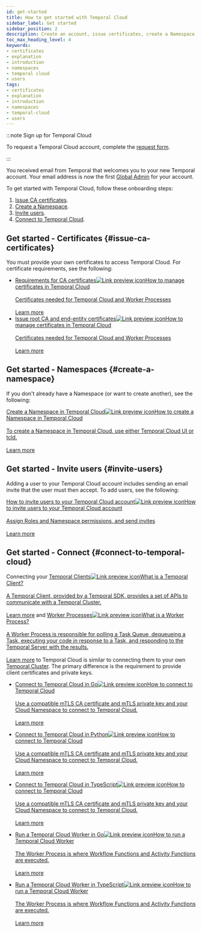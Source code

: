 ```yaml
---
id: get-started
title: How to get started with Temporal Cloud
sidebar_label: Get started
sidebar_position: 2
description: Create an account, issue certificates, create a Namespace, invite users, and connect.
toc_max_heading_level: 4
keywords:
- certificates
- explanation
- introduction
- namespaces
- temporal cloud
- users
tags:
- certificates
- explanation
- introduction
- namespaces
- temporal-cloud
- users
---
```


<!-- THIS FILE IS GENERATED. DO NOT EDIT THIS FILE DIRECTLY -->

:::note Sign up for Temporal Cloud

To request a Temporal Cloud account, complete the [request form](https://pages.temporal.io/cloud-request-access).

:::

<!--- Onboarding guide for Temporal Cloud --->

You received email from Temporal that welcomes you to your new Temporal account.
Your email address is now the first [Global Admin](/cloud/#account-level-roles) for your account.

To get started with Temporal Cloud, follow these onboarding steps:

<!--- 1. [Create an account.](#create-an-account-in-temporal-cloud) --->

1. [Issue CA certificates](#issue-ca-certificates).
1. [Create a Namespace](#create-a-namespace).
1. [Invite users](#invite-users).
1. [Connect to Temporal Cloud](#connect-to-temporal-cloud).

## Get started - Certificates {#issue-ca-certificates}

You must provide your own certificates to access Temporal Cloud.
For certificate requirements, see the following:

- <a class="tdlp" href="/cloud/certificates#certificate-requirements">Requirements for CA certificates<span class="tdlpiw"><img src="/img/link-preview-icon.svg" alt="Link preview icon" /></span><span class="tdlpc"><span class="tdlppt">How to manage certificates in Temporal Cloud</span><br /><br /><span class="tdlppd">Certificates needed for Temporal Cloud and Worker Processes</span><span class="tdlplm"><br /><br /><a class="tdlplma" href="/cloud/certificates#certificate-requirements">Learn more</a></span></span></a>
- <a class="tdlp" href="/cloud/certificates#issue-certificates">Issue root CA and end-entity certificates<span class="tdlpiw"><img src="/img/link-preview-icon.svg" alt="Link preview icon" /></span><span class="tdlpc"><span class="tdlppt">How to manage certificates in Temporal Cloud</span><br /><br /><span class="tdlppd">Certificates needed for Temporal Cloud and Worker Processes</span><span class="tdlplm"><br /><br /><a class="tdlplma" href="/cloud/certificates#issue-certificates">Learn more</a></span></span></a>

## Get started - Namespaces {#create-a-namespace}

If you don't already have a Namespace (or want to create another), see the following:

<a class="tdlp" href="/cloud/namespaces#create-a-namespace">Create a Namespace in Temporal Cloud<span class="tdlpiw"><img src="/img/link-preview-icon.svg" alt="Link preview icon" /></span><span class="tdlpc"><span class="tdlppt">How to create a Namespace in Temporal Cloud</span><br /><br /><span class="tdlppd">To create a Namespace in Temporal Cloud, use either Temporal Cloud UI or tcld.</span><span class="tdlplm"><br /><br /><a class="tdlplma" href="/cloud/namespaces#create-a-namespace">Learn more</a></span></span></a>

## Get started - Invite users {#invite-users}

Adding a user to your Temporal Cloud account includes sending an email invite that the user must then accept.
To add users, see the following:

<a class="tdlp" href="/cloud/users#invite-users">How to invite users to your Temporal Cloud account<span class="tdlpiw"><img src="/img/link-preview-icon.svg" alt="Link preview icon" /></span><span class="tdlpc"><span class="tdlppt">How to invite users to your Temporal Cloud account</span><br /><br /><span class="tdlppd">Assign Roles and Namespace permissions, and send invites</span><span class="tdlplm"><br /><br /><a class="tdlplma" href="/cloud/users#invite-users">Learn more</a></span></span></a>

## Get started - Connect {#connect-to-temporal-cloud}

Connecting your <a class="tdlp" href="/temporal#temporal-client">Temporal Clients<span class="tdlpiw"><img src="/img/link-preview-icon.svg" alt="Link preview icon" /></span><span class="tdlpc"><span class="tdlppt">What is a Temporal Client?</span><br /><br /><span class="tdlppd">A Temporal Client, provided by a Temporal SDK, provides a set of APIs to communicate with a Temporal Cluster.</span><span class="tdlplm"><br /><br /><a class="tdlplma" href="/temporal#temporal-client">Learn more</a></span></span></a> and <a class="tdlp" href="/workers#worker-process">Worker Processes<span class="tdlpiw"><img src="/img/link-preview-icon.svg" alt="Link preview icon" /></span><span class="tdlpc"><span class="tdlppt">What is a Worker Process?</span><br /><br /><span class="tdlppd">A Worker Process is responsible for polling a Task Queue, dequeueing a Task, executing your code in response to a Task, and responding to the Temporal Server with the results.</span><span class="tdlplm"><br /><br /><a class="tdlplma" href="/workers#worker-process">Learn more</a></span></span></a> to Temporal Cloud is similar to connecting them to your own [Temporal Cluster](/clusters).
The primary difference is the requirement to provide client certificates and private keys.

- <a class="tdlp" href="/dev-guide/go/foundations#connect-to-temporal-cloud">Connect to Temporal Cloud in Go<span class="tdlpiw"><img src="/img/link-preview-icon.svg" alt="Link preview icon" /></span><span class="tdlpc"><span class="tdlppt">How to connect to Temporal Cloud</span><br /><br /><span class="tdlppd">Use a compatible mTLS CA certificate and mTLS private key and your Cloud Namespace to connect to Temporal Cloud.</span><span class="tdlplm"><br /><br /><a class="tdlplma" href="/dev-guide/go/foundations#connect-to-temporal-cloud">Learn more</a></span></span></a>
- <a class="tdlp" href="/dev-guide/python/foundations#connect-to-temporal-cloud">Connect to Temporal Cloud in Python<span class="tdlpiw"><img src="/img/link-preview-icon.svg" alt="Link preview icon" /></span><span class="tdlpc"><span class="tdlppt">How to connect to Temporal Cloud</span><br /><br /><span class="tdlppd">Use a compatible mTLS CA certificate and mTLS private key and your Cloud Namespace to connect to Temporal Cloud.</span><span class="tdlplm"><br /><br /><a class="tdlplma" href="/dev-guide/python/foundations#connect-to-temporal-cloud">Learn more</a></span></span></a>
- <a class="tdlp" href="/dev-guide/typescript/foundations#connect-to-temporal-cloud">Connect to Temporal Cloud in TypeScript<span class="tdlpiw"><img src="/img/link-preview-icon.svg" alt="Link preview icon" /></span><span class="tdlpc"><span class="tdlppt">How to connect to Temporal Cloud</span><br /><br /><span class="tdlppd">Use a compatible mTLS CA certificate and mTLS private key and your Cloud Namespace to connect to Temporal Cloud.</span><span class="tdlplm"><br /><br /><a class="tdlplma" href="/dev-guide/typescript/foundations#connect-to-temporal-cloud">Learn more</a></span></span></a>

- <a class="tdlp" href="/dev-guide/go/foundations#run-a-temporal-cloud-worker">Run a Temporal Cloud Worker in Go<span class="tdlpiw"><img src="/img/link-preview-icon.svg" alt="Link preview icon" /></span><span class="tdlpc"><span class="tdlppt">How to run a Temporal Cloud Worker</span><br /><br /><span class="tdlppd">The Worker Process is where Workflow Functions and Activity Functions are executed.</span><span class="tdlplm"><br /><br /><a class="tdlplma" href="/dev-guide/go/foundations#run-a-temporal-cloud-worker">Learn more</a></span></span></a>
- <a class="tdlp" href="/dev-guide/typescript/foundations#run-a-temporal-cloud-worker">Run a Temporal Cloud Worker in TypeScript<span class="tdlpiw"><img src="/img/link-preview-icon.svg" alt="Link preview icon" /></span><span class="tdlpc"><span class="tdlppt">How to run a Temporal Cloud Worker</span><br /><br /><span class="tdlppd">The Worker Process is where Workflow Functions and Activity Functions are executed.</span><span class="tdlplm"><br /><br /><a class="tdlplma" href="/dev-guide/typescript/foundations#run-a-temporal-cloud-worker">Learn more</a></span></span></a>
